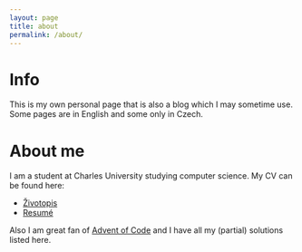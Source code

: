 ```yaml
---
layout: page
title: about
permalink: /about/
---
```


# Info

This is my own personal page that is also a blog which I may sometime use. Some pages are in English and some only in Czech.

# About me

I am a student at Charles University studying computer science. My CV can be found here:

- [Životopis](/CV/CV_cs.pdf)
- [Resumé](/CV/CV_en.pdf)

Also I am great fan of [Advent of Code](/aoc/) and I have all my (partial) solutions listed here.
